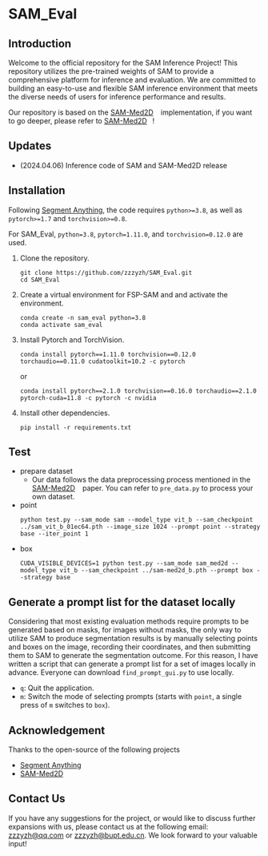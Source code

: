 # SAM_Eval

## Introduction

Welcome to the official repository for the SAM Inference Project! This repository utilizes the pre-trained weights of SAM to provide a comprehensive platform for inference and evaluation. We are committed to building an easy-to-use and flexible SAM inference environment that meets the diverse needs of users for inference performance and results.

Our repository is based on the [SAM-Med2D](https://github.com/OpenGVLab/SAM-Med2D) &#8194; implementation, if you want to go deeper, please refer to [SAM-Med2D](https://github.com/OpenGVLab/SAM-Med2D) &#8194;!

## Updates
- (2024.04.06) Inference code of SAM and SAM-Med2D release

## Installation
Following [Segment Anything](https://github.com/facebookresearch/segment-anything), the code requires `python>=3.8`, as well as `pytorch>=1.7` and `torchvision>=0.8`. 

For SAM_Eval, `python=3.8`, `pytorch=1.11.0`, and `torchvision=0.12.0` are used.

1. Clone the repository.
      ```
      git clone https://github.com/zzzyzh/SAM_Eval.git
      cd SAM_Eval
      ```
2. Create a virtual environment for FSP-SAM and and activate the environment.
    ```
    conda create -n sam_eval python=3.8
    conda activate sam_eval
    ```
3. Install Pytorch and TorchVision. 
    ```
    conda install pytorch==1.11.0 torchvision==0.12.0 torchaudio==0.11.0 cudatoolkit=10.2 -c pytorch
    ```
    or
    ```
    conda install pytorch==2.1.0 torchvision==0.16.0 torchaudio==2.1.0 pytorch-cuda=11.8 -c pytorch -c nvidia
    ```
4. Install other dependencies.
    ```
    pip install -r requirements.txt
    ```

## Test
- prepare dataset
    - Our data follows the data preprocessing process mentioned in the [SAM-Med2D](https://github.com/OpenGVLab/SAM-Med2D) &#8194; paper. You can refer to `pre_data.py` to process your own dataset.
- point
    ```
    python test.py --sam_mode sam --model_type vit_b --sam_checkpoint ../sam_vit_b_01ec64.pth --image_size 1024 --prompt point --strategy base --iter_point 1
    ```
- box
    ```
    CUDA_VISIBLE_DEVICES=1 python test.py --sam_mode sam_med2d --model_type vit_b --sam_checkpoint ../sam-med2d_b.pth --prompt box --strategy base
    ```

## Generate a prompt list for the dataset locally

Considering that most existing evaluation methods require prompts to be generated based on masks, for images without masks, the only way to utilize SAM to produce segmentation results is by manually selecting points and boxes on the image, recording their coordinates, and then submitting them to SAM to generate the segmentation outcome. For this reason, I have written a script that can generate a prompt list for a set of images locally in advance. Everyone can download `find_prompt_gui.py` to use locally.
- `q`: Quit the application.
- `m`: Switch the mode of selecting prompts (starts with `point`, a single press of `m` switches to `box`).

## Acknowledgement
Thanks to the open-source of the following projects
- [Segment Anything](https://github.com/facebookresearch/segment-anything) &#8194; 
- [SAM-Med2D](https://github.com/OpenGVLab/SAM-Med2D) &#8194;

## Contact Us
If you have any suggestions for the project, or would like to discuss further expansions with us, please contact us at the following email: zzzyzh@qq.com or zzzyzh@bupt.edu.cn. We look forward to your valuable input!